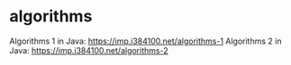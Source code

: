 # algorithms
Algorithms 1 in Java: https://imp.i384100.net/algorithms-1 
Algorithms 2 in Java: https://imp.i384100.net/algorithms-2

